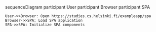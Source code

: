 sequenceDiagram
    participant User
    participant Browser
    participant SPA

    User->>Browser: Open https://studies.cs.helsinki.fi/exampleapp/spa
    Browser->>SPA: Load SPA application
    SPA->>SPA: Initialize SPA components
